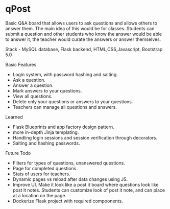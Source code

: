 # qPost
Basic Q&A board that allows users to ask questions and allows others to answer them. The main idea of this would be for classes. Students can submit a question and other students who know the answer would be able to answer it, the teacher would curate the answers or answer themselves.

Stack - MySQL database, Flask backend, HTML,CSS,Javascript, Bootstrap 5.0

Basic Features
- Login system, with password hashing and salting.
- Ask a question.
- Answer a question.
- Mark answers to your questions.
- View all questions.
- Delete only your questions or answers to your questions.
- Teachers can manage all questions and answers.

Learned
- Flask Blueprints and app factory design pattern.
- more in-depth Jinja templating.
- Handling login sessions and session verification through decorators.
- Salting and hashing passwords.

Future Todo
- Filters for types of questions, unanswered questions.
- Page for completed questions.
- Stats of users for teachers.
- Dynamic pages vs reload after data changes using JS.
- Improve UI. Make it look like a post it board where questions look like post it notes. Students can customize look of post it note, and can place at a location on the page.
- Dockerize Flask project with required compoonents.
